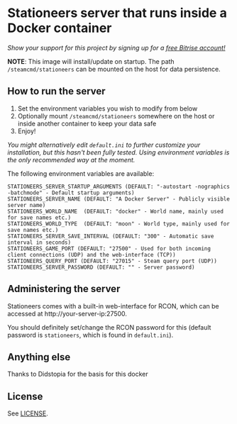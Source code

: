 # Stationeers server that runs inside a Docker container

*Show your support for this project by signing up for a [free Bitrise account!](https://app.bitrise.io?referrer=02c20c56fa07adcb)*

**NOTE**: This image will install/update on startup. The path ```/steamcmd/stationeers``` can be mounted on the host for data persistence.

## How to run the server

1. Set the environment variables you wish to modify from below
2. Optionally mount ```/steamcmd/stationeers``` somewhere on the host or inside another container to keep your data safe
3. Enjoy!

*You might alternatively edit `default.ini` to further customize your installation, but this hasn't been fully tested. Using environment variables is the only recommended way at the moment.*

The following environment variables are available:
```
STATIONEERS_SERVER_STARTUP_ARGUMENTS (DEFAULT: "-autostart -nographics -batchmode" - Default startup arguments)
STATIONEERS_SERVER_NAME (DEFAULT: "A Docker Server" - Publicly visible server name)
STATIONEERS_WORLD_NAME  (DEFAULT: "docker" - World name, mainly used for save names etc.)
STATIONEERS_WORLD_TYPE  (DEFAULT: "moon" - World type, mainly used for save names etc.)
STATIONEERS_SERVER_SAVE_INTERVAL (DEFAULT: "300" - Automatic save interval in seconds)
STATIONEERS_GAME_PORT (DEFAULT: "27500" - Used for both incoming client connections (UDP) and the web-interface (TCP))
STATIONEERS_QUERY_PORT (DEFAULT: "27015" - Steam query port (UDP))
STATIONEERS_SERVER_PASSWORD (DEFAULT: "" - Server password)
```

## Administering the server

Stationeers comes with a built-in web-interface for RCON, which can be accessed at http://your-server-ip:27500.

You should definitely set/change the RCON password for this (default password is `stationeers`, which is found in `default.ini`).

## Anything else

Thanks to Didstopia for the basis for this docker

## License

See [LICENSE](LICENSE).
